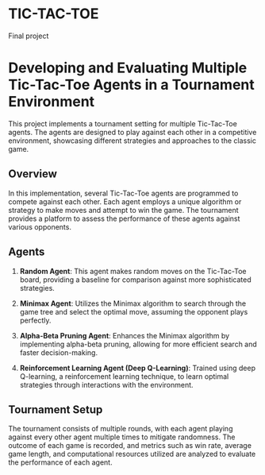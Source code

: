 # TIC-TAC-TOE
Final project
# Developing and Evaluating Multiple Tic-Tac-Toe Agents in a Tournament Environment

This project implements a tournament setting for multiple Tic-Tac-Toe agents. The agents are designed to play against each other in a competitive environment, showcasing different strategies and approaches to the classic game.

## Overview

In this implementation, several Tic-Tac-Toe agents are programmed to compete against each other. Each agent employs a unique algorithm or strategy to make moves and attempt to win the game. The tournament provides a platform to assess the performance of these agents against various opponents.

## Agents

1. **Random Agent**: This agent makes random moves on the Tic-Tac-Toe board, providing a baseline for comparison against more sophisticated strategies.

2. **Minimax Agent**: Utilizes the Minimax algorithm to search through the game tree and select the optimal move, assuming the opponent plays perfectly.

3. **Alpha-Beta Pruning Agent**: Enhances the Minimax algorithm by implementing alpha-beta pruning, allowing for more efficient search and faster decision-making.

4. **Reinforcement Learning Agent (Deep Q-Learning)**: Trained using deep Q-learning, a reinforcement learning technique, to learn optimal strategies through interactions with the environment.



## Tournament Setup

The tournament consists of multiple rounds, with each agent playing against every other agent multiple times to mitigate randomness. The outcome of each game is recorded, and metrics such as win rate, average game length, and computational resources utilized are analyzed to evaluate the performance of each agent.


